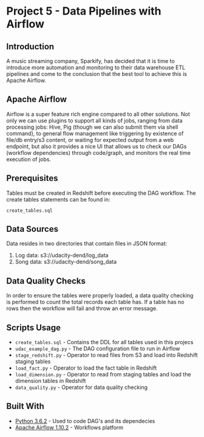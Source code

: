 # Project 5 - Data Pipelines with Airflow

## Introduction
A music streaming company, Sparkify, has decided that it is time to introduce more automation and monitoring to their data warehouse ETL pipelines and come to the conclusion that the best tool to achieve this is Apache Airflow.

## Apache Airflow

Airflow is a super feature rich engine compared to all other solutions. Not only we can use plugins to support all kinds of jobs, ranging from data processing jobs: Hive, Pig (though we can also submit them via shell command), to general flow management like triggering by existence of file/db entry/s3 content, or waiting for expected output from a web endpoint, but also it provides a nice UI that allows us to check our DAGs (workflow dependencies) through code/graph, and monitors the real time execution of jobs.


## Prerequisites

Tables must be created in Redshift before executing the DAG workflow. The create tables statements can be found in:

`create_tables.sql`

## Data Sources

Data resides in two directories that contain files in JSON format:

1. Log data: s3://udacity-dend/log_data
2. Song data: s3://udacity-dend/song_data

## Data Quality Checks

In order to ensure the tables were properly loaded, a data quality checking is performed to count the total records each table has. If a table has no rows then the workflow will fail and throw an error message.

## Scripts Usage

* `create_tables.sql` - Contains the DDL for all tables used in this projecs
* `udac_example_dag.py` - The DAG configuration file to run in Airflow
* `stage_redshift.py` - Operator to read files from S3 and load into Redshift staging tables
* `load_fact.py` - Operator to load the fact table in Redshift
* `load_dimension.py` - Operator to read from staging tables and load the dimension tables in Redshift
* `data_quality.py` - Operator for data quality checking

## Built With

* [Python 3.6.2](https://www.python.org/downloads/release/python-363/) - Used to code DAG's and its dependecies
* [Apache Airflow 1.10.2](https://airflow.apache.org/) - Workflows platform